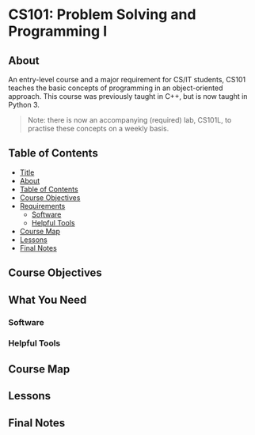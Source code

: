 # CS101: Problem Solving and Programming I

## About

An entry-level course and a major requirement for CS/IT students, CS101 teaches the basic concepts of programming in an object-oriented approach.
This course was previously taught in C++, but is now taught in Python 3.

> Note: there is now an accompanying (required) lab, CS101L, to practise these concepts on a weekly basis.

## Table of Contents

- [Title](#CS101-Problem-Solving-and-Programming-I)
- [About](#About)
- [Table of Contents](#Table-of-Contents)
- [Course Objectives](#Course-Objectives)
- [Requirements](#What-You-Need)
  - [Software](#Software)
  - [Helpful Tools](#Helpful-Tools)
- [Course Map](#Course-Map)
- [Lessons](#Lessons)
- [Final Notes](#Final-Notes)

## Course Objectives

## What You Need

### Software

### Helpful Tools

## Course Map

## Lessons

## Final Notes
